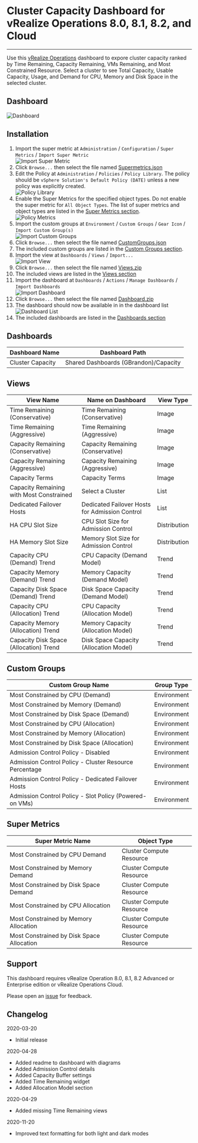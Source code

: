 
# Cluster Capacity Dashboard for vRealize Operations 8.0, 8.1, 8.2, and Cloud
---------

Use this [vRealize Operations](https://www.vmware.com/products/vrealize-operations.html) dashboard to expore cluster capacity ranked by Time Remaining, Capacity Remaining, VMs Remaining, and Most Constrained Resource.  Select a cluster to see Total Capacity, Usable Capacity, Usage, and Demand for CPU, Memory and Disk Space in the selected cluster.

## Dashboard
![Dashboard](https://raw.githubusercontent.com/notoriousbdg/vrops-dashboard-cluster_capacity/master/Dashboard.png)

## Installation
1. Import the super metric at `Administration` / `Configuration` / `Super Metrics` / `Import Super Metric`  
![Import Super Metric](https://raw.githubusercontent.com/notoriousbdg/vrops-dashboard-cluster_capacity/master/Import_Super_Metric.png)
2. Click `Browse...` then select the file named [Supermetrics.json](https://raw.githubusercontent.com/notoriousbdg/vrops-dashboard-cluster_capacity/master/Supermetrics.json)
3. Edit the Policy at `Administration` / `Policies` / `Policy Library`.  The policy should be `vSphere Solution's Default Policy (DATE)` unless a new policy was explicitly created.  
![Policy Library](https://raw.githubusercontent.com/notoriousbdg/vrops-dashboard-cluster_capacity/master/Policy_Library.png)
4. Enable the Super Metrics for the specified object types.  Do not enable the super metric for `All Object Types`.  The list of super metrics and object types are listed in the [Super Metrics section](#Super-Metrics).  
![Policy Metrics](https://raw.githubusercontent.com/notoriousbdg/vrops-dashboard-cluster_capacity/master/Policy_Metrics.png)
5. Import the custom groups at `Environment` / `Custom Groups` / `Gear Icon` / `Import Custom Group(s)`  
![Import Custom Groups](https://raw.githubusercontent.com/notoriousbdg/vrops-dashboard-cluster_capacity/master/Import_CustomGroup.png)
6. Click `Browse...` then select the file named [CustomGroups.json](https://raw.githubusercontent.com/notoriousbdg/vrops-dashboard-cluster_capacity/master/CustomGroups.json)
7. The included custom groups are listed in the [Custom Groups section](#Custom-Groups).  
8. Import the view at `Dashboards` / `Views` / `Import...`  
![Import View](https://raw.githubusercontent.com/notoriousbdg/vrops-dashboard-cluster_capacity/master/Import_View.png)
9. Click `Browse...` then select the file named [Views.zip](https://github.com/notoriousbdg/vrops-dashboard-cluster_capacity/raw/master/Views.zip)
10. The included views are listed in the [Views section](#Views)
11. Import the dashboard at `Dashboards` / `Actions` / `Manage Dashboards` / `Import Dashboards`  
![Import Dashboard](https://raw.githubusercontent.com/notoriousbdg/vrops-dashboard-cluster_capacity/master/Import_Dashboard.png)
12. Click `Browse...` then select the file named [Dashboard.zip](https://github.com/notoriousbdg/vrops-dashboard-cluster_capacity/raw/master/Dashboard.zip)
13. The dashboard should now be available in in the dashboard list  
![Dashboard List](https://raw.githubusercontent.com/notoriousbdg/vrops-dashboard-cluster_capacity/master/Dashboard_List.png)
14. The included dashboards are listed in the [Dashboards section](#Dashboards)

## Dashboards
| Dashboard Name | Dashboard Path |
|--|--|
| Cluster Capacity | Shared Dashboards (GBrandon)/Capacity |

## Views
| View Name | Name on Dashboard | View Type |
|--|--|--|
| Time Remaining (Conservative) | Time Remaining (Conservative) | Image |
| Time Remaining (Aggressive) | Time Remaining (Aggressive) | Image |
| Capacity Remaining (Conservative) | Capacity Remaining (Conservative) | Image |
| Capacity Remaining (Aggressive) | Capacity Remaining (Aggressive) | Image |
| Capacity Terms | Capacity Terms | Image |
| Capacity Remaining with Most Constrained | Select a Cluster | List |
| Dedicated Failover Hosts | Dedicated Failover Hosts for Admission Control | List |
| HA CPU Slot Size | CPU Slot Size for Admission Control | Distribution |
| HA Memory Slot Size | Memory Slot Size for Admission Control | Distribution |
| Capacity CPU (Demand) Trend | CPU Capacity (Demand Model) | Trend |
| Capacity Memory (Demand) Trend | Memory Capacity (Demand Model) | Trend |
| Capacity Disk Space (Demand) Trend | Disk Space Capacity (Demand Model) | Trend |
| Capacity CPU (Allocation) Trend | CPU Capacity (Allocation Model) | Trend |
| Capacity Memory (Allocation) Trend | Memory Capacity (Allocation Model) | Trend |
| Capacity Disk Space (Allocation) Trend | Disk Space Capacity (Allocation Model) | Trend |

## Custom Groups
| Custom Group Name | Group Type |
|--|--|
| Most Constrained by CPU (Demand) | Environment |
| Most Constrained by Memory (Demand) | Environment |
| Most Constrained by Disk Space (Demand) | Environment |
| Most Constrained by CPU (Allocation) | Environment |
| Most Constrained by Memory (Allocation) | Environment |
| Most Constrained by Disk Space (Allocation) | Environment |
| Admission Control Policy - Disabled | Environment |
| Admission Control Policy - Cluster Resource Percentage | Environment |
| Admission Control Policy - Dedicated Failover Hosts | Environment |
| Admission Control Policy - Slot Policy (Powered-on VMs) | Environment |

## Super Metrics
| Super Metric Name | Object Type |
|--|--|
| Most Constrained by CPU Demand | Cluster Compute Resource |
| Most Constrained by Memory Demand | Cluster Compute Resource |
| Most Constrained by Disk Space Demand | Cluster Compute Resource |
| Most Constrained by CPU Allocation | Cluster Compute Resource |
| Most Constrained by Memory Allocation | Cluster Compute Resource |
| Most Constrained by Disk Space Allocation | Cluster Compute Resource |

## Support

This dashboard requires vRealize Operation 8.0, 8.1, 8.2 Advanced or Enterprise edition or vRealize Operations Cloud.

Please open an [issue](https://github.com/notoriousbdg/vrops-dashboard-cluster_capacity/issues) for feedback.

## Changelog
2020-03-20
* Initial release

2020-04-28
* Added readme to dashboard with diagrams
* Added Admission Control details
* Added Capacity Buffer settings
* Added Time Remaining widget
* Added Allocation Model section

2020-04-29
* Added missing Time Remaining views

2020-11-20
* Improved text formatting for both light and dark modes